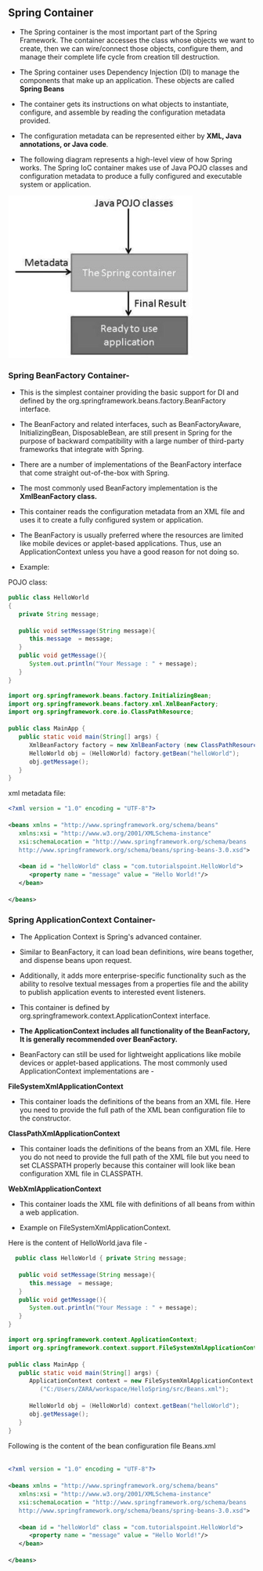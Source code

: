 
## Spring Container

-  The Spring container is  the most important part of the Spring Framework. The container accesses the class whose objects we want to create, then
   we can wire/connect those objects, configure them, and manage their complete life cycle from creation till destruction.

-  The Spring container uses Dependency Injection (DI) to manage the components that make up an application. These objects are called **Spring
   Beans** 

-  The container gets its instructions on what objects to instantiate, configure, and assemble by reading the configuration metadata provided.

-  The configuration metadata can be represented either by **XML, Java annotations, or Java code**. 

-  The following diagram represents a high-level view of how Spring works. The Spring IoC container makes use of Java POJO classes and configuration
   metadata to produce a fully configured and executable system or application.

![Spring container working](../images/core/1.2.1_Spring_container_working.jpg)



### **Spring BeanFactory Container-**

- This is the simplest container providing the basic support for DI and defined by the org.springframework.beans.factory.BeanFactory interface. 

- The BeanFactory and related interfaces, such as BeanFactoryAware, InitializingBean, DisposableBean, are still present in Spring for the purpose of backward compatibility with a large number of third-party frameworks that integrate with Spring. 

- There are a number of implementations of the BeanFactory interface that come straight out-of-the-box with Spring. 

- The most commonly used BeanFactory implementation is the **XmlBeanFactory class.**

- This container reads the configuration metadata from an XML file and uses it to create a fully configured system or application.

- The BeanFactory is usually preferred where the resources are limited like mobile devices or applet-based applications. Thus, use an
  ApplicationContext unless you have a good reason for not doing so.

- Example: 

POJO class:
```java
public class HelloWorld
{ 
   private String message;  
   
   public void setMessage(String message){ 
      this.message  = message; 
   }  
   public void getMessage(){ 
      System.out.println("Your Message : " + message); 
   } 
}
```
```java
import org.springframework.beans.factory.InitializingBean; 
import org.springframework.beans.factory.xml.XmlBeanFactory; 
import org.springframework.core.io.ClassPathResource;  

public class MainApp { 
   public static void main(String[] args) { 
      XmlBeanFactory factory = new XmlBeanFactory (new ClassPathResource("Beans.xml")); 
      HelloWorld obj = (HelloWorld) factory.getBean("helloWorld");    
      obj.getMessage();    
   }
} 
```
xml metadata file: 
```xml
<?xml version = "1.0" encoding = "UTF-8"?>

<beans xmlns = "http://www.springframework.org/schema/beans"
   xmlns:xsi = "http://www.w3.org/2001/XMLSchema-instance"
   xsi:schemaLocation = "http://www.springframework.org/schema/beans
   http://www.springframework.org/schema/beans/spring-beans-3.0.xsd">

   <bean id = "helloWorld" class = "com.tutorialspoint.HelloWorld">
      <property name = "message" value = "Hello World!"/>
   </bean>

</beans>
```



###  **Spring ApplicationContext Container-**

- The Application Context is Spring's advanced container. 

- Similar to BeanFactory, it can load bean definitions, wire beans together, and dispense beans upon request. 

- Additionally, it adds more enterprise-specific functionality such as the ability to resolve textual messages from a properties file and the ability
  to publish application events to interested event listeners.

- This container is defined by org.springframework.context.ApplicationContext interface. 

- **The ApplicationContext includes all functionality of the BeanFactory, It is generally recommended over BeanFactory.**

- BeanFactory can still be used for lightweight applications like mobile devices or applet-based applications. The most commonly used
  ApplicationContext implementations are -

**FileSystemXmlApplicationContext**

- This container loads the definitions of the beans from an XML file. Here you need to provide the full path of the XML bean configuration file to the constructor.


**ClassPathXmlApplicationContext**
  
- This container loads the definitions of the beans from an XML file. Here you do not need to provide the full path of the XML file but you need to set CLASSPATH properly because this container will look like bean configuration XML file in CLASSPATH.



**WebXmlApplicationContext**  

- This container loads the XML file with definitions of all beans from within a web application.


- Example on FileSystemXmlApplicationContext. 

Here is the content of HelloWorld.java file -
  
```java
  public class HelloWorld { private String message;

   public void setMessage(String message){
      this.message  = message;
   }
   public void getMessage(){
      System.out.println("Your Message : " + message);
   }
}

```

```java
import org.springframework.context.ApplicationContext;
import org.springframework.context.support.FileSystemXmlApplicationContext;

public class MainApp {
   public static void main(String[] args) {
      ApplicationContext context = new FileSystemXmlApplicationContext
         ("C:/Users/ZARA/workspace/HelloSpring/src/Beans.xml");
      
      HelloWorld obj = (HelloWorld) context.getBean("helloWorld");
      obj.getMessage();
   }
}
```
Following is the content of the bean configuration file Beans.xml
```xml

<?xml version = "1.0" encoding = "UTF-8"?>

<beans xmlns = "http://www.springframework.org/schema/beans"
   xmlns:xsi = "http://www.w3.org/2001/XMLSchema-instance"
   xsi:schemaLocation = "http://www.springframework.org/schema/beans
   http://www.springframework.org/schema/beans/spring-beans-3.0.xsd">

   <bean id = "helloWorld" class = "com.tutorialspoint.HelloWorld">
      <property name = "message" value = "Hello World!"/>
   </bean>

</beans>
```
